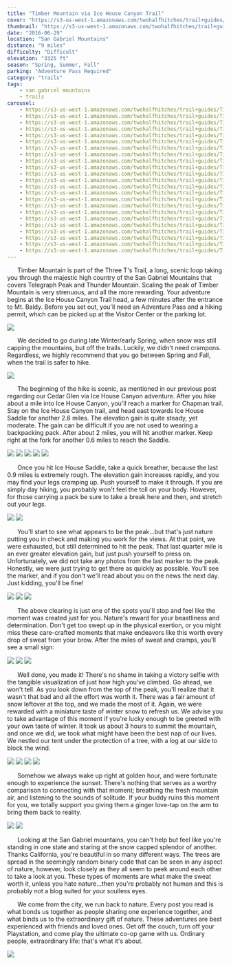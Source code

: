 ```yaml
---
title: "Timber Mountain via Ice House Canyon Trail"
cover: "https://s3-us-west-1.amazonaws.com/twohalfhitches/trail+guides/Timber+Mountains/5J8A7902.jpg"
thumbnail: "https://s3-us-west-1.amazonaws.com/twohalfhitches/trail+guides/Timber+Mountains/thumbnail.jpeg"
date: "2016-06-29"
location: "San Gabriel Mountains"
distance: "9 miles"
difficulty: "Difficult"
elevation: "3325 ft"
season: "Spring, Summer, Fall"
parking: "Adventure Pass Required"
category: "trails"
tags:
    - san gabriel mountains
    - trails
carousel:
    - https://s3-us-west-1.amazonaws.com/twohalfhitches/trail+guides/Timber+Mountains/5J8A7783.jpg
    - https://s3-us-west-1.amazonaws.com/twohalfhitches/trail+guides/Timber+Mountains/5J8A7784.jpg
    - https://s3-us-west-1.amazonaws.com/twohalfhitches/trail+guides/Timber+Mountains/5J8A7786.jpg
    - https://s3-us-west-1.amazonaws.com/twohalfhitches/trail+guides/Timber+Mountains/5J8A7804.jpg
    - https://s3-us-west-1.amazonaws.com/twohalfhitches/trail+guides/Timber+Mountains/5J8A7817.jpg
    - https://s3-us-west-1.amazonaws.com/twohalfhitches/trail+guides/Timber+Mountains/5J8A7820.jpg
    - https://s3-us-west-1.amazonaws.com/twohalfhitches/trail+guides/Timber+Mountains/5J8A7830.jpg
    - https://s3-us-west-1.amazonaws.com/twohalfhitches/trail+guides/Timber+Mountains/5J8A7866.jpg
    - https://s3-us-west-1.amazonaws.com/twohalfhitches/trail+guides/Timber+Mountains/5J8A7869.jpg
    - https://s3-us-west-1.amazonaws.com/twohalfhitches/trail+guides/Timber+Mountains/5J8A7875.jpg
    - https://s3-us-west-1.amazonaws.com/twohalfhitches/trail+guides/Timber+Mountains/5J8A7881.jpg
    - https://s3-us-west-1.amazonaws.com/twohalfhitches/trail+guides/Timber+Mountains/5J8A7882.jpg
    - https://s3-us-west-1.amazonaws.com/twohalfhitches/trail+guides/Timber+Mountains/5J8A7895.jpg
    - https://s3-us-west-1.amazonaws.com/twohalfhitches/trail+guides/Timber+Mountains/5J8A7899.jpg
    - https://s3-us-west-1.amazonaws.com/twohalfhitches/trail+guides/Timber+Mountains/5J8A7911.jpg
    - https://s3-us-west-1.amazonaws.com/twohalfhitches/trail+guides/Timber+Mountains/5J8A7918.jpg
    - https://s3-us-west-1.amazonaws.com/twohalfhitches/trail+guides/Timber+Mountains/5J8A7920.jpg
    - https://s3-us-west-1.amazonaws.com/twohalfhitches/trail+guides/Timber+Mountains/5J8A7921.jpg
    - https://s3-us-west-1.amazonaws.com/twohalfhitches/trail+guides/Timber+Mountains/5J8A7926.jpg
    - https://s3-us-west-1.amazonaws.com/twohalfhitches/trail+guides/Timber+Mountains/5J8A7928.jpg
    - https://s3-us-west-1.amazonaws.com/twohalfhitches/trail+guides/Timber+Mountains/5J8A7933.jpg
    - https://s3-us-west-1.amazonaws.com/twohalfhitches/trail+guides/Timber+Mountains/5J8A7937.jpg
    - https://s3-us-west-1.amazonaws.com/twohalfhitches/trail+guides/Timber+Mountains/5J8A7941.jpg
---
```


&nbsp;&nbsp;&nbsp;&nbsp;&nbsp;&nbsp;Timber Mountain is part of the Three T's Trail, a long, scenic loop taking you through the majestic high country of the San Gabriel Mountains that covers Telegraph Peak and Thunder Mountain. Scaling the peak of Timber Mountain is very strenuous, and all the more rewarding. Your adventure begins at the Ice House Canyon Trail head, a few minutes after the entrance to Mt. Baldy. Before you set out, you'll need an Adventure Pass and a hiking permit, which can be picked up at the Visitor Center or the parking lot.

![](https://s3-us-west-1.amazonaws.com/twohalfhitches/trail+guides/Timber+Mountains/5J8A7943.jpg)

&nbsp;&nbsp;&nbsp;&nbsp;&nbsp;&nbsp;We decided to go during late Winter/early Spring, when snow was still capping the mountains, but off the trails. Luckily, we didn't need crampons. Regardless, we highly recommend that you go between Spring and Fall, when the trail is safer to hike.

![](https://s3-us-west-1.amazonaws.com/twohalfhitches/trail+guides/Timber+Mountains/5J8A7779.jpg)

&nbsp;&nbsp;&nbsp;&nbsp;&nbsp;&nbsp;The beginning of the hike is scenic, as mentioned in our previous post regarding our Cedar Glen via Ice House Canyon adventure. After you hike about a mile into Ice House Canyon, you'll reach a marker for Chapman trail. Stay on the Ice House Canyon trail, and head east towards Ice House Saddle for another 2.6 miles. The elevation gain is quite steady, yet moderate. The gain can be difficult if you are not used to wearing a backpacking pack. After about 2 miles, you will hit another marker. Keep right at the fork for another 0.6 miles to reach the Saddle.

![](https://s3-us-west-1.amazonaws.com/twohalfhitches/trail+guides/Timber+Mountains/5J8A7780.jpg)
![](https://s3-us-west-1.amazonaws.com/twohalfhitches/trail+guides/Timber+Mountains/5J8A7794.jpg)
![](https://s3-us-west-1.amazonaws.com/twohalfhitches/trail+guides/Timber+Mountains/5J8A7799.jpg)
![](https://s3-us-west-1.amazonaws.com/twohalfhitches/trail+guides/Timber+Mountains/5J8A7802.jpg)
![](https://s3-us-west-1.amazonaws.com/twohalfhitches/trail+guides/Timber+Mountains/5J8A7810.jpg)

&nbsp;&nbsp;&nbsp;&nbsp;&nbsp;&nbsp;Once you hit Ice House Saddle, take a quick breather, because the last 0.9 miles is extremely rough. The elevation gain increases rapidly, and you may find your legs cramping up. Push yourself to make it through. If you are simply day hiking, you probably won't feel the toll on your body. However, for those carrying a pack be sure to take a break here and then, and stretch out your legs.

![](https://s3-us-west-1.amazonaws.com/twohalfhitches/trail+guides/Timber+Mountains/5J8A7813.jpg)
![](https://s3-us-west-1.amazonaws.com/twohalfhitches/trail+guides/Timber+Mountains/5J8A7807.jpg)

&nbsp;&nbsp;&nbsp;&nbsp;&nbsp;&nbsp;You'll start to see what appears to be the peak...but that's just nature putting you in check and making you work for the views. At that point, we were exhausted, but still determined to hit the peak. That last quarter mile is an ever greater elevation gain, but just push yourself to press on. Unfortunately, we did not take any photos from the last marker to the peak. Honestly, we were just trying to get there as quickly as possible. You'll see the marker, and if you don't we'll read about you on the news the next day. Just kidding, you'll be fine!

![](https://s3-us-west-1.amazonaws.com/twohalfhitches/trail+guides/Timber+Mountains/5J8A7814.jpg)
![](https://s3-us-west-1.amazonaws.com/twohalfhitches/trail+guides/Timber+Mountains/5J8A7821.jpg)
![](https://s3-us-west-1.amazonaws.com/twohalfhitches/trail+guides/Timber+Mountains/5J8A7925.jpg)

&nbsp;&nbsp;&nbsp;&nbsp;&nbsp;&nbsp;The above clearing is just one of the spots you'll stop and feel like the moment was created just for you. Nature's reward for your beastliness and determination. Don't get too swept up in the physical exertion, or you might miss these care-crafted moments that make endeavors like this worth every drop of sweat from your brow. After the miles of sweat and cramps, you'll see a small sign:

![](https://s3-us-west-1.amazonaws.com/twohalfhitches/trail+guides/Timber+Mountains/5J8A7826.jpg)
![](https://s3-us-west-1.amazonaws.com/twohalfhitches/trail+guides/Timber+Mountains/5J8A7839.jpg)
![](https://s3-us-west-1.amazonaws.com/twohalfhitches/trail+guides/Timber+Mountains/5J8A7843.jpg)

&nbsp;&nbsp;&nbsp;&nbsp;&nbsp;&nbsp;Well done, you made it! There's no shame in taking a victory selfie with the tangible visualization of just how high you've climbed. Go ahead, we won't tell. As you look down from the top of the peak, you'll realize that it wasn't that bad and all the effort was worth it. There was a fair amount of snow leftover at the top, and we made the most of it. Again, we were rewarded with a miniature taste of winter snow to refresh us. We advise you to take advantage of this moment if you're lucky enough to be greeted with your own taste of winter. It took us about 3 hours to summit the mountain, and once we did, we took what might have been the best nap of our lives. We nestled our tent under the protection of a tree, with a log at our side to block the wind.

![](https://s3-us-west-1.amazonaws.com/twohalfhitches/trail+guides/Timber+Mountains/5J8A7847.jpg)
![](https://s3-us-west-1.amazonaws.com/twohalfhitches/trail+guides/Timber+Mountains/5J8A7862.jpg)
![](https://s3-us-west-1.amazonaws.com/twohalfhitches/trail+guides/Timber+Mountains/5J8A7864.jpg)
![](https://s3-us-west-1.amazonaws.com/twohalfhitches/trail+guides/Timber+Mountains/5J8A7910.jpg)

&nbsp;&nbsp;&nbsp;&nbsp;&nbsp;&nbsp;Somehow we always wake up right at golden hour, and were fortunate enough to experience the sunset. There's nothing that serves as a worthy comparison to connecting with that moment; breathing the fresh mountain air, and listening to the sounds of solitude. If your buddy ruins this moment for you, we totally support you giving them a ginger love-tap on the arm to bring them back to reality.

![](https://s3-us-west-1.amazonaws.com/twohalfhitches/trail+guides/Timber+Mountains/5J8A7880.jpg)
![](https://s3-us-west-1.amazonaws.com/twohalfhitches/trail+guides/Timber+Mountains/5J8A7894.jpg)

&nbsp;&nbsp;&nbsp;&nbsp;&nbsp;&nbsp;Looking at the San Gabriel mountains, you can't help but feel like you're standing in one state and staring at the snow capped splendor of another. Thanks California, you're beautiful in so many different ways. The trees are spread in the seemingly random binary code that can be seen in any aspect of nature, however, look closely as they all seem to peek around each other to take a look at you. These types of moments are what make the sweat worth it, unless you hate nature...then you're probably not human and this is probably not a blog suited for your soulless eyes.

&nbsp;&nbsp;&nbsp;&nbsp;&nbsp;&nbsp;We come from the city, we run back to nature. Every post you read is what bonds us together as people sharing one experience together, and what binds us to the extraordinary gift of nature. These adventures are best experienced with friends and loved ones. Get off the couch, turn off your Playstation, and come play the ultimate co-op game with us. Ordinary people, extraordinary life: that's what it's about.

![](https://s3-us-west-1.amazonaws.com/twohalfhitches/trail+guides/Timber+Mountains/5J8A7914.jpg)

